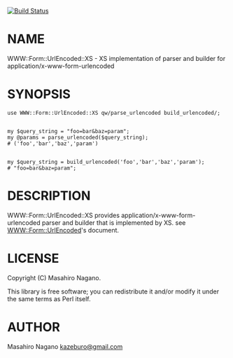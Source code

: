 [![Build Status](https://travis-ci.org/kazeburo/WWW-Form-UrlEncoded-XS.png?branch=master)](https://travis-ci.org/kazeburo/WWW-Form-UrlEncoded-XS)
# NAME

WWW::Form::UrlEncoded::XS - XS implementation of parser and builder for application/x-www-form-urlencoded

# SYNOPSIS

    use WWW::Form::UrlEncoded::XS qw/parse_urlencoded build_urlencoded/;
    

    my $query_string = "foo=bar&baz=param";
    my @params = parse_urlencoded($query_string);
    # ('foo','bar','baz','param')
    

    my $query_string = build_urlencoded('foo','bar','baz','param');
    # "foo=bar&baz=param";



# DESCRIPTION

WWW::Form::UrlEncoded::XS provides application/x-www-form-urlencoded parser and builder 
that is implemented by XS. see [WWW::Form::UrlEncoded](http://search.cpan.org/perldoc?WWW::Form::UrlEncoded)'s document.

# LICENSE

Copyright (C) Masahiro Nagano.

This library is free software; you can redistribute it and/or modify
it under the same terms as Perl itself.

# AUTHOR

Masahiro Nagano <kazeburo@gmail.com>
